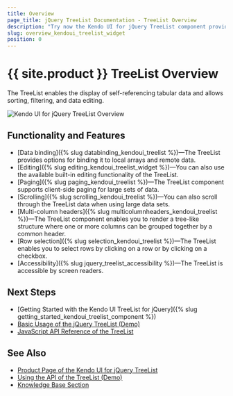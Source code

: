 ```yaml
---
title: Overview
page_title: jQuery TreeList Documentation - TreeList Overview
description: "Try now the Kendo UI for jQuery TreeList component providing sorting, filtering, and data editing capabilities."
slug: overview_kendoui_treelist_widget
position: 0
---
```


# {{ site.product }} TreeList Overview

The TreeList enables the display of self-referencing tabular data and allows sorting, filtering, and data editing.

![Kendo UI for jQuery TreeList Overview](images/treelist-overview.png)

## Functionality and Features

* [Data binding]({% slug databinding_kendoui_treelist %})&#8212;The TreeList provides options for binding it to local arrays and remote data.
* [Editing]({% slug editing_kendoui_treelist_widget %})&#8212;You can also use the available built-in editing functionality of the TreeList.
* [Paging]({% slug paging_kendoui_treelist %})&#8212;The TreeList component supports client-side paging for large sets of data.
* [Scrolling]({% slug scrolling_kendoui_treelist %})&#8212;You can also scroll through the TreeList data when using large data sets.
* [Multi-column headers]({% slug multicolumnheaders_kendoui_treelist %})&#8212;The TreeList component enables you to render a tree-like structure where one or more columns can be grouped together by a common header.
* [Row selection]({% slug selection_kendoui_treelist %})&#8212;The TreeList enables you to select rows by clicking on a row or by clicking on a checkbox.
* [Accessibility]({% slug jquery_treelist_accessibility %})&#8212;The TreeList is accessible by screen readers.

## Next Steps

* [Getting Started with the Kendo UI TreeList for jQuery]({% slug getting_started_kendoui_treelist_component %})
* [Basic Usage of the jQuery TreeList (Demo)](https://demos.telerik.com/kendo-ui/treelist/index)
* [JavaScript API Reference of the TreeList](/api/javascript/ui/treelist)

## See Also

* [Product Page of the Kendo UI for jQuery TreeList](https://www.telerik.com/kendo-jquery-ui/treelist)
* [Using the API of the TreeList (Demo)](https://demos.telerik.com/kendo-ui/treelist/api)
* [Knowledge Base Section](/knowledge-base)
